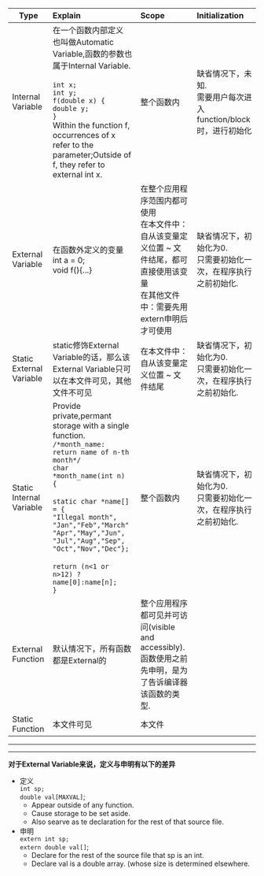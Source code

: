Type|Explain|Scope|Initialization
--|:-----|:--|:--
Internal Variable|在一个函数内部定义<br>也叫做Automatic Variable,函数的参数也属于Internal Variable.<br><br>`int x;`<br>`int y;`<br>`f(double x) {`<br> `double y;`<br>`}`<br>Within the function f, occurrences of x refer to the parameter;Outside of f, they refer to external int x.|整个函数内|缺省情况下，未知.<br>需要用户每次进入function/block时，进行初始化
External Variable|在函数外定义的变量<br>int a = 0;<br>void f(){...}|在整个应用程序范围内都可使用<br>在本文件中：自从该变量定义位置 ~ 文件结尾，都可直接使用该变量<br>在其他文件中：需要先用extern申明后才可使用|缺省情况下，初始化为0.<br>只需要初始化一次，在程序执行之前初始化.
Static External Variable|static修饰External Variable的话，那么该External Variable只可以在本文件可见，其他文件不可见|在本文件中：自从该变量定义位置 ~ 文件结尾 |缺省情况下，初始化为0.<br>只需要初始化一次，在程序执行之前初始化.
Static Internal Variable|Provide private,permant storage with a single function.<br>`/*month_name: return name of n-th month*/`<br>`char *month_name(int n) {`<br><br>`static char *name[] = {`<br>`"Illegal month",`<br>`"Jan","Feb","March"`<br>`"Apr","May","Jun",`<br>`"Jul","Aug","Sep",`<br>`"Oct","Nov","Dec"};`<br><br>`return (n<1 or n>12) ? name[0]:name[n];`<br>`}` |整个函数内|缺省情况下，初始化为0.<br>只需要初始化一次，在程序执行之前初始化.
External Function|默认情况下，所有函数都是External的|整个应用程序都可见并可访问(visible and accessibly).函数使用之前先申明，是为了告诉编译器该函数的类型.
Static Function|本文件可见|本文件
----
---- 
**对于External Variable来说，定义与申明有以下的差异**  
* 定义  
  `int sp;`  
  `double val[MAXVAL]`;
  - Appear outside of any function.
  - Cause storage to be set aside.
  - Also searve as te declaration for the rest of that source file.
* 申明  
  `extern int sp;`  
  `extern double val[]`;
  - Declare for the rest of the source file that sp is an int.
  - Declare val is a double array. (whose size is determined elsewhere. 
